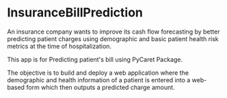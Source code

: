 # InsuranceBillPrediction
An insurance company wants to improve its cash flow forecasting by better predicting patient charges
using demographic and basic patient health risk metrics at the time of hospitalization.

This app is for Predicting patient's bill using PyCaret Package.

The objective is to build and deploy a web application where the demographic and health information of a patient is entered into a web-based form which then outputs a predicted charge amount.
